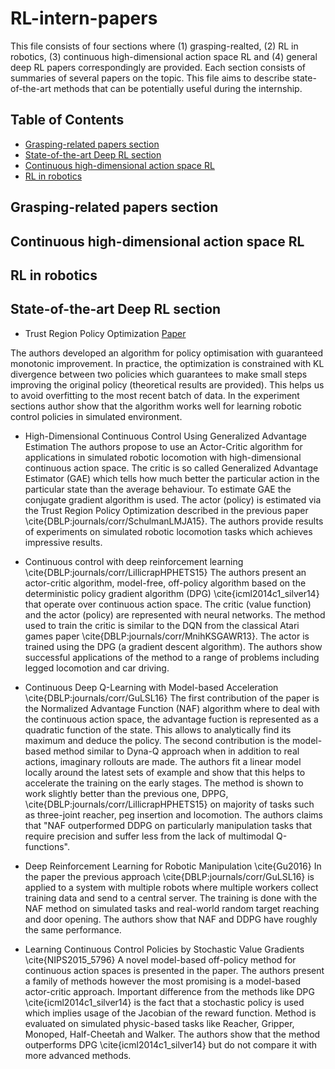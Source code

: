 # RL-intern-papers

This file consists of four sections where (1) grasping-realted, (2) RL in robotics, (3) continuous high-dimensional action space RL and (4) general deep RL papers correspondingly are provided. Each section consists of summaries of several papers on the topic. This file aims to describe state-of-the-art methods that can be potentially useful during the internship.

## Table of Contents

 - [Grasping-related papers section](#grasping-related-papers-section)
 - [State-of-the-art Deep RL section](#state-of-the-art-deep-rl-section)
 - [Continuous high-dimensional action space RL](#continuous-high-dimensional-action-space-rl)
 - [RL in robotics](#rl-in-robotics)


## Grasping-related papers section

## Continuous high-dimensional action space RL

## RL in robotics

## State-of-the-art Deep RL section
- Trust Region Policy Optimization [Paper](https://arxiv.org/abs/1502.05477)

The authors developed an algorithm for policy optimisation with guaranteed monotonic improvement. In practice, the optimization is constrained with KL divergence between two policies which guarantees to make small steps improving the original policy (theoretical results are provided). This helps us to avoid overfitting to the most recent batch of data. In the experiment sections author show that the algorithm works well for learning robotic control policies in simulated environment.

- High-Dimensional Continuous Control Using Generalized Advantage Estimation 
The authors propose to use an Actor-Critic algorithm for applications in simulated robotic locomotion with high-dimensional continuous action space. The critic is so called Generalized Advantage Estimator (GAE) which tells how much better the particular action in the particular state than the average behaviour. To estimate GAE the conjugate gradient algorithm is used. The actor (policy) is estimated via the Trust Region Policy Optimization described in the previous paper \cite{DBLP:journals/corr/SchulmanLMJA15}. The authors provide results of experiments on simulated robotic locomotion tasks which achieves impressive results.

- Continuous control with deep reinforcement learning \cite{DBLP:journals/corr/LillicrapHPHETS15}
The authors present an actor-critic algorithm, model-free, off-policy algorithm based on the deterministic policy gradient algorithm (DPG) \cite{icml2014c1_silver14} that operate over continuous action space. The critic (value function) and the actor (policy) are represented with neural networks. The method used to train the critic is similar to the DQN from the classical Atari games paper \cite{DBLP:journals/corr/MnihKSGAWR13}. The actor is trained using the DPG (a gradient descent algorithm). The authors show successful applications of the method to a range of problems including legged locomotion and car driving.

- Continuous Deep Q-Learning with Model-based Acceleration \cite{DBLP:journals/corr/GuLSL16}
The first contribution of the paper is the Normalized Advantage Function (NAF) algorithm where to deal with the continuous action space, the advantage fuction is represented as a quadratic function of the state. This allows to analytically find its maximum and deduce the policy. The second contribution is the model-based method similar to Dyna-Q approach when in addition to real actions, imaginary rollouts are made. The authors fit a linear model locally around the latest sets of example and show that this helps to accelerate the training on the early stages. The method is shown to work slightly better than the previous one, DPPG, \cite{DBLP:journals/corr/LillicrapHPHETS15} on majority of tasks such as three-joint reacher, peg insertion and locomotion. The authors claims that "NAF outperformed DDPG on particularly manipulation tasks that require precision and suffer less from the lack of multimodal Q-functions".

- Deep Reinforcement Learning for Robotic Manipulation \cite{Gu2016}
In the paper the previous approach \cite{DBLP:journals/corr/GuLSL16} is applied to a system with multiple robots where multiple workers collect training data and send to a central server. The training is done with the NAF method on simulated tasks and real-world random target reaching and door opening. The authors show that NAF and DDPG have roughly the same performance.

- Learning Continuous Control Policies by Stochastic Value Gradients \cite{NIPS2015_5796}
A novel model-based off-policy method for continuous action spaces is presented in the paper. The authors present a family of methods however the most promising is a model-based actor-critic approach. Important difference from the methods like DPG \cite{icml2014c1_silver14} is the fact that a stochastic policy is used which implies usage of the Jacobian of the reward function. Method is evaluated on simulated  physic-based tasks like Reacher, Gripper, Monoped, Half-Cheetah and Walker. The authors show that the method outperforms DPG \cite{icml2014c1_silver14} but do not compare it with more advanced methods.